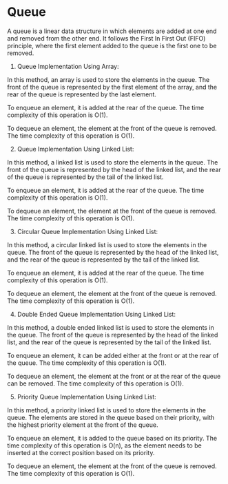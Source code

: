 # Queue
A queue is a linear data structure in which elements are added at one end and removed from the other end. It follows the First In First Out (FIFO) principle, where the first element added to the queue is the first one to be removed.

1. Queue Implementation Using Array:

In this method, an array is used to store the elements in the queue. The front of the queue is represented by the first element of the array, and the rear of the queue is represented by the last element.

To enqueue an element, it is added at the rear of the queue. The time complexity of this operation is O(1).

To dequeue an element, the element at the front of the queue is removed. The time complexity of this operation is O(1).

2. Queue Implementation Using Linked List:

In this method, a linked list is used to store the elements in the queue. The front of the queue is represented by the head of the linked list, and the rear of the queue is represented by the tail of the linked list.

To enqueue an element, it is added at the rear of the queue. The time complexity of this operation is O(1).

To dequeue an element, the element at the front of the queue is removed. The time complexity of this operation is O(1).

3. Circular Queue Implementation Using Linked List:

In this method, a circular linked list is used to store the elements in the queue. The front of the queue is represented by the head of the linked list, and the rear of the queue is represented by the tail of the linked list.

To enqueue an element, it is added at the rear of the queue. The time complexity of this operation is O(1).

To dequeue an element, the element at the front of the queue is removed. The time complexity of this operation is O(1).

4. Double Ended Queue Implementation Using Linked List:

In this method, a double ended linked list is used to store the elements in the queue. The front of the queue is represented by the head of the linked list, and the rear of the queue is represented by the tail of the linked list.

To enqueue an element, it can be added either at the front or at the rear of the queue. The time complexity of this operation is O(1).

To dequeue an element, the element at the front or at the rear of the queue can be removed. The time complexity of this operation is O(1).

5. Priority Queue Implementation Using Linked List:

In this method, a priority linked list is used to store the elements in the queue. The elements are stored in the queue based on their priority, with the highest priority element at the front of the queue.

To enqueue an element, it is added to the queue based on its priority. The time complexity of this operation is O(n), as the element needs to be inserted at the correct position based on its priority.

To dequeue an element, the element at the front of the queue is removed. The time complexity of this operation is O(1).